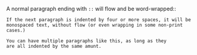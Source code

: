 A normal paragraph ending with ``::`` will flow and be word-wrapped::

    If the next paragraph is indented by four or more spaces, it will be monospaced text, without flow (or even wrapping in some non-print cases.)

    You can have multiple paragraphs like this, as long as they
    are all indented by the same amunt.